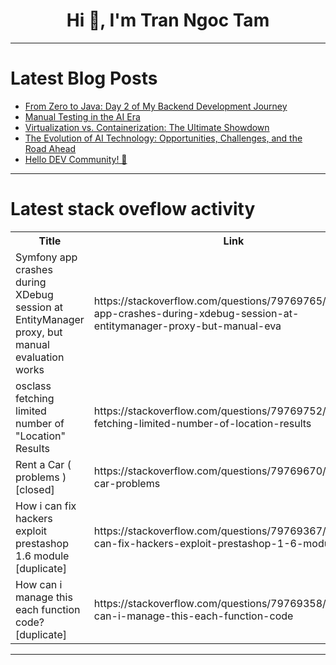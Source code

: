 <h1 align="center">Hi 👋, I'm Tran Ngoc Tam</h1>

---

# Latest Blog Posts 
<!-- BLOG-POST-LIST:START -->
- [From Zero to Java: Day 2 of My Backend Development Journey](https://dev.to/chandana_prabhakar/from-zero-to-java-day-2-of-my-backend-development-journey-4go6)
- [Manual Testing in the AI Era](https://dev.to/pooja_shyam_643fff420b3a8/manual-testing-in-the-ai-era-2273)
- [Virtualization vs. Containerization: The Ultimate Showdown](https://dev.to/raj_singhal/virtualization-vs-containerization-the-ultimate-showdown-gij)
- [The Evolution of AI Technology: Opportunities, Challenges, and the Road Ahead](https://dev.to/keya_khatun_b0884129bc101/the-evolution-of-ai-technology-opportunities-challenges-and-the-road-ahead-1a89)
- [Hello DEV Community! 👋](https://dev.to/miteshdhabekar/hello-dev-community-1bno)
<!-- BLOG-POST-LIST:END -->

---

# Latest stack oveflow activity
<table>
  <tr><th>Title</th><th>Link</th></tr>
  <!-- STACKOVERFLOW:START --><tr><td>Symfony app crashes during XDebug session at EntityManager proxy, but manual evaluation works</td><td>https://stackoverflow.com/questions/79769765/symfony-app-crashes-during-xdebug-session-at-entitymanager-proxy-but-manual-eva</td></tr><tr><td>osclass fetching limited number of &quot;Location&quot; Results</td><td>https://stackoverflow.com/questions/79769752/osclass-fetching-limited-number-of-location-results</td></tr><tr><td>Rent a Car &lpar; problems &rpar; [closed]</td><td>https://stackoverflow.com/questions/79769670/rent-a-car-problems</td></tr><tr><td>How i can fix hackers exploit prestashop 1.6 module [duplicate]</td><td>https://stackoverflow.com/questions/79769367/how-i-can-fix-hackers-exploit-prestashop-1-6-module</td></tr><tr><td>How can i manage this each function code? [duplicate]</td><td>https://stackoverflow.com/questions/79769358/how-can-i-manage-this-each-function-code</td></tr><!-- STACKOVERFLOW:END -->
</table>

---


